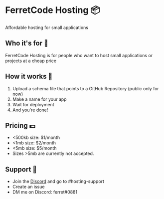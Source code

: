 # FerretCode Hosting 📦
Affordable hosting for small applications

## Who it's for 🧑
FerretCode Hosting is for people who want to host small applications or projects at a cheap price

## How it works 📝
1. Upload a schema file that points to a GitHub Repository (public only for now)
2. Make a name for your app
3. Wait for deployment
4. And you're done!

## Pricing 💵
- <500kb size: $1/month
- <1mb size: $2/month
- <5mb size: $5/month
- Sizes >5mb are currently not accepted.

## Support 📧
- Join the [Discord](https://discord.gg/NnM5QrBTux) and go to #hosting-support
- Create an issue
- DM me on Discord: ferret#0881 
